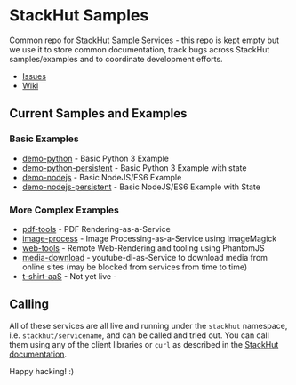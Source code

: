 # StackHut Samples
Common repo for StackHut Sample Services - this repo is kept empty but we use it to store common documentation, track bugs across StackHut samples/examples and to coordinate development efforts.

* [Issues](https://github.com/StackHut/Samples/issues)
* [Wiki](https://github.com/StackHut/Samples/wiki)

## Current Samples and Examples

### Basic Examples
 * [demo-python](https://github.com/StackHut/demo-python) - Basic Python 3 Example
 * [demo-python-persistent](https://github.com/StackHut/demo-python-persistent) - Basic Python 3 Example with state
 * [demo-nodejs](https://github.com/StackHut/demo-nodejs) - Basic NodeJS/ES6 Example
 * [demo-nodejs-persistent](https://github.com/StackHut/demo-nodejs-persistent) - Basic NodeJS/ES6 Example with State

### More Complex Examples

 * [pdf-tools](https://github.com/StackHut/pdf-tools) - PDF Rendering-as-a-Service
 * [image-process](https://github.com/StackHut/image-process) - Image Processing-as-a-Service using ImageMagick
 * [web-tools](https://github.com/StackHut/web-tools) - Remote Web-Rendering and tooling using PhantomJS
 * [media-download](https://github.com/StackHut/media-download) - youtube-dl-as-Service to download media from online sites (may be blocked from services from time to time)
 * [t-shirt-aaS](https://github.com/StackHut/t-shirt-aaS) - Not yet live - 

## Calling

All of these services are all live and running under the `stackhut` namespace, i.e. `stackhut/servicename`, and can be called and tried out.
You can call them using any of the client libraries or `curl` as described in the [StackHut documentation](http://stackhut.readthedocs.org/).

Happy hacking! :)
